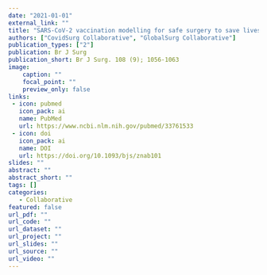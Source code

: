 ```yaml
---
date: "2021-01-01"
external_link: ""
title: "SARS-CoV-2 vaccination modelling for safe surgery to save lives: data from an international prospective cohort study"
authors: ["CovidSurg Collaborative", "GlobalSurg Collaborative"]
publication_types: ["2"]
publication: Br J Surg
publication_short: Br J Surg. 108 (9); 1056-1063
image:
    caption: ""
    focal_point: ""
    preview_only: false
links:
 - icon: pubmed
   icon_pack: ai
   name: PubMed
   url: https://www.ncbi.nlm.nih.gov/pubmed/33761533
 - icon: doi
   icon_pack: ai
   name: DOI
   url: https://doi.org/10.1093/bjs/znab101
slides: ""
abstract: ""
abstract_short: ""
tags: []
categories: 
   - Collaborative
featured: false
url_pdf: ""
url_code: ""
url_dataset: ""
url_project: ""
url_slides: ""
url_source: ""
url_video: ""
---
```

